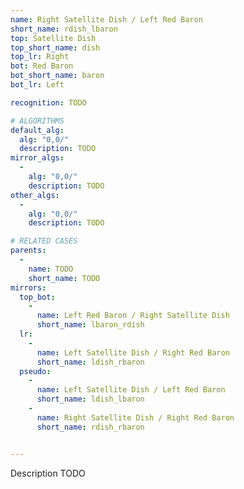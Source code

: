 ```yaml
---
name: Right Satellite Dish / Left Red Baron
short_name: rdish_lbaron
top: Satellite Dish
top_short_name: dish
top_lr: Right
bot: Red Baron
bot_short_name: baron
bot_lr: Left

recognition: TODO

# ALGORITHMS
default_alg:
  alg: "0,0/"
  description: TODO
mirror_algs:
  -
    alg: "0,0/"
    description: TODO
other_algs:
  -
    alg: "0,0/"
    description: TODO

# RELATED CASES
parents:
  -
    name: TODO
    short_name: TODO
mirrors:
  top_bot:
    -
      name: Left Red Baron / Right Satellite Dish
      short_name: lbaron_rdish
  lr:
    -
      name: Left Satellite Dish / Right Red Baron
      short_name: ldish_rbaron
  pseudo:
    -
      name: Left Satellite Dish / Left Red Baron
      short_name: ldish_lbaron
    -
      name: Right Satellite Dish / Right Red Baron
      short_name: rdish_rbaron


---
```


Description TODO

